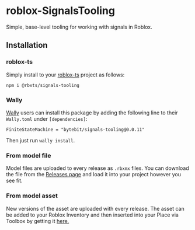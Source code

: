 # roblox-SignalsTooling
Simple, base-level tooling for working with signals in Roblox.

## Installation
### roblox-ts
Simply install to your [roblox-ts](https://roblox-ts.com/) project as follows:
```
npm i @rbxts/signals-tooling
```

### Wally
[Wally](https://github.com/UpliftGames/wally/) users can install this package by adding the following line to their `Wally.toml` under `[dependencies]`:
```
FiniteStateMachine = "bytebit/signals-tooling@0.0.11"
```

Then just run `wally install`.

### From model file
Model files are uploaded to every release as `.rbxmx` files. You can download the file from the [Releases page](https://github.com/Bytebit-Org/roblox-SignalsTooling/releases) and load it into your project however you see fit.

### From model asset
New versions of the asset are uploaded with every release. The asset can be added to your Roblox Inventory and then inserted into your Place via Toolbox by getting it [here.](https://www.roblox.com/library/7876489428/Signals-Tooling-Package)
